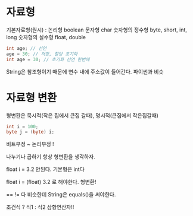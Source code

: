 # 자료형

기본자료형(원시) : 논리형 boolean 문자형 char  숫자형의 정수형 byte, short, int, long 숫자형의 실수형 float, double

```Java
int age; // 선언
age = 30; // 저장, 할당 초기화
int age = 30; // 초기화 선언 한번에
```

String은 참조형이기 때문에 변수 내에 주소값이 들어간다. 파이썬과 비슷


# 자료형 변환
형변환은 묵시적(작은 집에서 큰집 갈때), 명시적(큰집에서 작은집갈때)

```Java
int i = 100;
byte j = (byte) i;
```

비트부정 ~ 논리부정 !

나누기나 곱하기 항상 형변환을 생각하자.

float i = 3.2 안된다. 기본형은 int다

float i = (float) 3.2 로 해야한다. 형변환!

== !=  다 비슷한데 String은 equals()을 써야한다.

조건식 ? 식1 : 식2  삼항연산자!!
